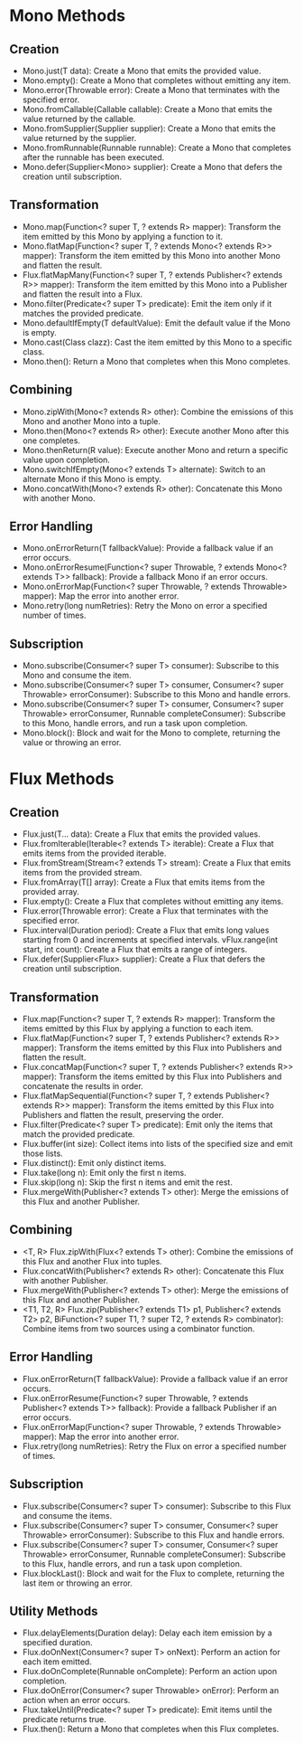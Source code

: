 # Mono Methods
## Creation
- Mono.just(T data): Create a Mono that emits the provided value.
- Mono.empty(): Create a Mono that completes without emitting any item.
- Mono.error(Throwable error): Create a Mono that terminates with the specified error.
- Mono.fromCallable(Callable<T> callable): Create a Mono that emits the value returned by the callable.
- Mono.fromSupplier(Supplier<T> supplier): Create a Mono that emits the value returned by the supplier.
- Mono.fromRunnable(Runnable runnable): Create a Mono that completes after the runnable has been executed.
- Mono.defer(Supplier<Mono<T>> supplier): Create a Mono that defers the creation until subscription.
## Transformation
- <R> Mono<R>.map(Function<? super T, ? extends R> mapper): Transform the item emitted by this Mono by applying a function to it.
- <R> Mono<R>.flatMap(Function<? super T, ? extends Mono<? extends R>> mapper): Transform the item emitted by this Mono into another Mono and flatten the result.
- <R> Flux<R>.flatMapMany(Function<? super T, ? extends Publisher<? extends R>> mapper): Transform the item emitted by this Mono into a Publisher and flatten the result into a Flux.
- Mono<T>.filter(Predicate<? super T> predicate): Emit the item only if it matches the provided predicate.
- Mono<T>.defaultIfEmpty(T defaultValue): Emit the default value if the Mono is empty.
- <V> Mono<V>.cast(Class<V> clazz): Cast the item emitted by this Mono to a specific class.
- Mono<Void>.then(): Return a Mono<Void> that completes when this Mono completes.
## Combining
- <R> Mono<R>.zipWith(Mono<? extends R> other): Combine the emissions of this Mono and another Mono into a tuple.
- <R> Mono<R>.then(Mono<? extends R> other): Execute another Mono after this one completes.
- <R> Mono<R>.thenReturn(R value): Execute another Mono and return a specific value upon completion.
- Mono<T>.switchIfEmpty(Mono<? extends T> alternate): Switch to an alternate Mono if this Mono is empty.
- <R> Mono<R>.concatWith(Mono<? extends R> other): Concatenate this Mono with another Mono.
## Error Handling
- Mono<T>.onErrorReturn(T fallbackValue): Provide a fallback value if an error occurs.
- Mono<T>.onErrorResume(Function<? super Throwable, ? extends Mono<? extends T>> fallback): Provide a fallback Mono if an error occurs.
- Mono<T>.onErrorMap(Function<? super Throwable, ? extends Throwable> mapper): Map the error into another error.
- Mono<T>.retry(long numRetries): Retry the Mono on error a specified number of times.
## Subscription
- Mono<T>.subscribe(Consumer<? super T> consumer): Subscribe to this Mono and consume the item.
- Mono<T>.subscribe(Consumer<? super T> consumer, Consumer<? super Throwable> errorConsumer): Subscribe to this Mono and handle errors.
- Mono<T>.subscribe(Consumer<? super T> consumer, Consumer<? super Throwable> errorConsumer, Runnable completeConsumer): Subscribe to this Mono, handle errors, and run a task upon completion.
- Mono<T>.block(): Block and wait for the Mono to complete, returning the value or throwing an error.
# Flux Methods
## Creation
- Flux.just(T... data): Create a Flux that emits the provided values.
- Flux.fromIterable(Iterable<? extends T> iterable): Create a Flux that emits items from the provided iterable.
- Flux.fromStream(Stream<? extends T> stream): Create a Flux that emits items from the provided stream.
- Flux.fromArray(T[] array): Create a Flux that emits items from the provided array.
- Flux.empty(): Create a Flux that completes without emitting any items.
- Flux.error(Throwable error): Create a Flux that terminates with the specified error.
- Flux.interval(Duration period): Create a Flux that emits long values starting from 0 and increments at specified intervals.
vFlux.range(int start, int count): Create a Flux that emits a range of integers.
- Flux.defer(Supplier<Flux<T>> supplier): Create a Flux that defers the creation until subscription.
## Transformation
- <R> Flux<R>.map(Function<? super T, ? extends R> mapper): Transform the items emitted by this Flux by applying a function to each item.
- <R> Flux<R>.flatMap(Function<? super T, ? extends Publisher<? extends R>> mapper): Transform the items emitted by this Flux into Publishers and flatten the result.
- <R> Flux<R>.concatMap(Function<? super T, ? extends Publisher<? extends R>> mapper): Transform the items emitted by this Flux into Publishers and concatenate the results in order.
- <R> Flux<R>.flatMapSequential(Function<? super T, ? extends Publisher<? extends R>> mapper): Transform the items emitted by this Flux into Publishers and flatten the result, preserving the order.
- Flux<T>.filter(Predicate<? super T> predicate): Emit only the items that match the provided predicate.
- Flux<T>.buffer(int size): Collect items into lists of the specified size and emit those lists.
- Flux<T>.distinct(): Emit only distinct items.
- Flux<T>.take(long n): Emit only the first n items.
- Flux<T>.skip(long n): Skip the first n items and emit the rest.
- Flux<T>.mergeWith(Publisher<? extends T> other): Merge the emissions of this Flux and another Publisher.
## Combining
- <T, R> Flux<R>.zipWith(Flux<? extends T> other): Combine the emissions of this Flux and another Flux into tuples.
- <R> Flux<R>.concatWith(Publisher<? extends R> other): Concatenate this Flux with another Publisher.
- Flux<T>.mergeWith(Publisher<? extends T> other): Merge the emissions of this Flux and another Publisher.
- <T1, T2, R> Flux<R>.zip(Publisher<? extends T1> p1, Publisher<? extends T2> p2, BiFunction<? super T1, ? super T2, ? extends R> combinator): Combine items from two sources using a combinator function.
## Error Handling
- Flux<T>.onErrorReturn(T fallbackValue): Provide a fallback value if an error occurs.
- Flux<T>.onErrorResume(Function<? super Throwable, ? extends Publisher<? extends T>> fallback): Provide a fallback Publisher if an error occurs.
- Flux<T>.onErrorMap(Function<? super Throwable, ? extends Throwable> mapper): Map the error into another error.
- Flux<T>.retry(long numRetries): Retry the Flux on error a specified number of times.
## Subscription
- Flux<T>.subscribe(Consumer<? super T> consumer): Subscribe to this Flux and consume the items.
- Flux<T>.subscribe(Consumer<? super T> consumer, Consumer<? super Throwable> errorConsumer): Subscribe to this Flux and handle errors.
- Flux<T>.subscribe(Consumer<? super T> consumer, Consumer<? super Throwable> errorConsumer, Runnable completeConsumer): Subscribe to this Flux, handle errors, and run a task upon completion.
- Flux<T>.blockLast(): Block and wait for the Flux to complete, returning the last item or throwing an error.
## Utility Methods
- Flux<T>.delayElements(Duration delay): Delay each item emission by a specified duration.
- Flux<T>.doOnNext(Consumer<? super T> onNext): Perform an action for each item emitted.
- Flux<T>.doOnComplete(Runnable onComplete): Perform an action upon completion.
- Flux<T>.doOnError(Consumer<? super Throwable> onError): Perform an action when an error occurs.
- Flux<T>.takeUntil(Predicate<? super T> predicate): Emit items until the predicate returns true.
- Flux<T>.then(): Return a Mono<Void> that completes when this Flux completes.

